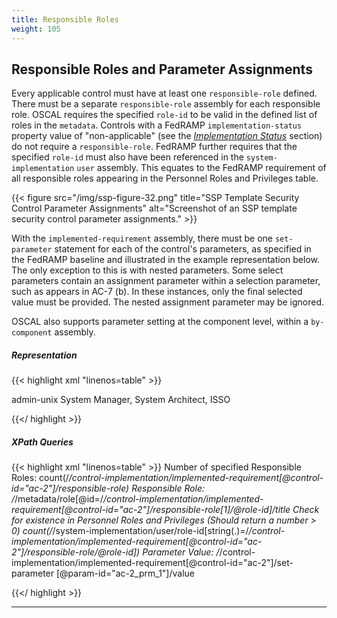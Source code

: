 ```yaml
---
title: Responsible Roles
weight: 105
---
```


## Responsible Roles and Parameter Assignments

Every applicable control must have at least one `responsible-role`
defined. There must be a separate `responsible-role` assembly for each
responsible role. OSCAL requires the specified `role-id` to be valid in
the defined list of roles in the `metadata`. Controls with a FedRAMP
`implementation-status` property value of "non-applicable" (see the [*Implementation Status*](#implementation-status) section)
do not require a `responsible-role`. FedRAMP further requires that the
specified `role-id` must also have been referenced in the `system-implementation` `user` assembly. This equates to the FedRAMP requirement of all responsible roles appearing in the Personnel Roles and Privileges table.

{{< figure src="/img/ssp-figure-32.png" title="SSP Template Security Control Parameter Assignments" alt="Screenshot of an SSP template security control parameter assignments." >}}

With the `implemented-requirement` assembly, there must be one `set-parameter` statement for each of the control's parameters, as specified in the FedRAMP baseline and illustrated in the example representation below. The only exception to this is with nested parameters. Some select parameters contain an assignment parameter within a selection parameter, such as appears in AC-7 (b). In these instances, only the final selected value must be provided. The nested assignment parameter may be ignored.

OSCAL also supports parameter setting at the component level, within a
`by-component` assembly.

##### Representation
{{< highlight xml "linenos=table" >}}
<metadata>
    <role id="admin-unix">
        <title>Unix Administrator</title>
    </role>
</metadata>
<!-- Fragment: -->
<system-implementation>
    <user uuid="uuid-value">
        <role-id>admin-unix</role-id>
    </user>
</system-implementation >
<!-- system-implementation -->
<control-implementation>
    <implemented-requirement uuid="uuid-value" control-id="ac-2">
        <!-- cut -->
        <responsible-role role-id="admin-unix" />
        <set-parameter param-id="ac-2_prm_1">
            <value>System Manager, System Architect, ISSO</value>
        </set-parameter >
        <!-- cut -->
    </implemented-requirement>
</control-implementation>
<!-- back-matter -->

{{</ highlight >}}

##### XPath Queries
{{< highlight xml "linenos=table" >}}
  Number of specified Responsible Roles:
    count(/*/control-implementation/implemented-requirement[@control-id="ac-2"]/responsible-role)
  Responsible Role:
    /*/metadata/role[@id=/*/control-implementation/implemented-requirement[@control-id="ac-2"]/responsible-role[1]/@role-id]/title
  Check for existence in Personnel Roles and Privileges (Should return a number > 0)
    count(/*/system-implementation/user/role-id[string(.)=/*/control-implementation/implemented-requirement[@control-id="ac-2"]/responsible-role/@role-id])
  Parameter Value:
    /*/control-implementation/implemented-requirement[@control-id="ac-2"]/set-parameter [@param-id="ac-2_prm_1"]/value

{{</ highlight >}}

---
